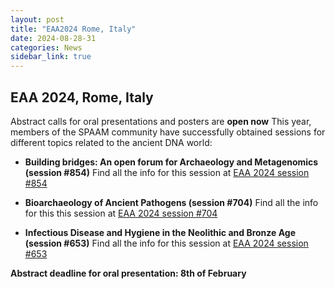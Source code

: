 ```yaml
---
layout: post
title: "EAA2024 Rome, Italy"
date: 2024-08-28-31
categories: News
sidebar_link: true
---
```


## EAA 2024, Rome, Italy
Abstract calls for oral presentations and posters are **open now**
This year, members of the SPAAM community have successfully obtained sessions for different topics related to the ancient DNA world:

- **Building bridges: An open forum for Archaeology and Metagenomics (session #854)**
Find all the info for this session at [EAA 2024 session #854](https://www.spaam-community.org/events/2024/08/28/EAA_Call_for_Abstracts/)

- **Bioarchaeology of Ancient Pathogens (session #704)**
Find all the info for this this session at [EAA 2024 session #704](https://www.spaam-community.org/events/2024/08/28/EAA_call_for_abstracts2/)

- **Infectious Disease and Hygiene in the Neolithic and Bronze Age (session #653)**
Find all the info for this session at [EAA 2024 session #653](https://www.spaam-community.org/events/2024/08/28/calls-for-abstractsEAA3)


**Abstract deadline for oral presentation: 8th of February**
